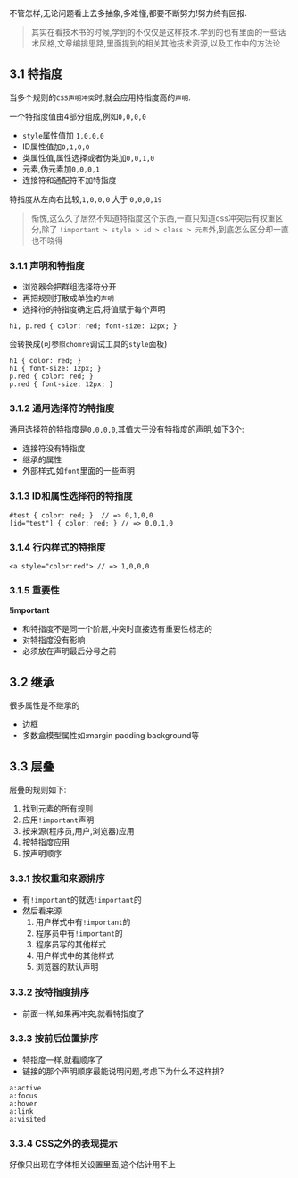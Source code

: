 不管怎样,无论问题看上去多抽象,多难懂,都要不断努力!努力终有回报.

> 其实在看技术书的时候,学到的不仅仅是这样技术.学到的也有里面的一些话术风格,文章编排思路,里面提到的相关其他技术资源,以及工作中的方法论
## 3.1 特指度
当多个规则的`CSS声明冲突`时,就会应用特指度高的`声明`.

一个特指度值由4部分组成,例如`0,0,0,0`
- `style`属性值加 `1,0,0,0`
- ID属性值加`0,1,0,0`
- 类属性值,属性选择或者伪类加`0,0,1,0`
- 元素,伪元素加`0,0,0,1`
- 连接符和通配符不加特指度

特指度从左向右比较,`1,0,0,0` 大于 `0,0,0,19`

> 惭愧,这么久了居然不知道特指度这个东西,一直只知道css冲突后有权重区分,除了 `!important > style > id > class > 元素`外,到底怎么区分却一直也不晓得
### 3.1.1 声明和特指度
- 浏览器会把群组选择符分开
- 再把规则打散成单独的`声明`
- 选择符的特指度确定后,将值赋于每个声明
```
h1, p.red { color: red; font-size: 12px; }
```
会转换成(可参`照chomre`调试工具的`style`面板)
```
h1 { color: red; }
h1 { font-size: 12px; }
p.red { color: red; }
p.red { font-size: 12px; }
```
### 3.1.2 通用选择符的特指度
通用选择符的特指度是`0,0,0,0`,其值大于没有特指度的声明,如下3个:
- 连接符没有特指度
- 继承的属性
- 外部样式,如`font`里面的一些声明
### 3.1.3 ID和属性选择符的特指度
```
#test { color: red; }  // => 0,1,0,0
[id="test"] { color: red; } // => 0,0,1,0
```
### 3.1.4 行内样式的特指度
```
<a style="color:red"> // => 1,0,0,0
```
### 3.1.5 重要性
**!important**
- 和特指度不是同一个阶层,冲突时直接选有重要性标志的
- 对特指度没有影响
- 必须放在声明最后分号之前
## 3.2 继承
很多属性是不继承的
- 边框
- 多数盒模型属性如:margin padding background等
## 3.3 层叠
层叠的规则如下:
1. 找到元素的所有规则
2. 应用`!important`声明
3. 按来源(程序员,用户,浏览器)应用
4. 按特指度应用
5. 按声明顺序
### 3.3.1 按权重和来源排序
- 有`!important`的就选`!important`的
- 然后看来源
  1. 用户样式中有`!important`的
  2. 程序员中有`!important`的
  3. 程序员写的其他样式
  4. 用户样式中的其他样式
  5. 浏览器的默认声明
### 3.3.2 按特指度排序
- 前面一样,如果再冲突,就看特指度了
### 3.3.3 按前后位置排序
- 特指度一样,就看顺序了
- 链接的那个声明顺序最能说明问题,考虑下为什么不这样排?
```
a:active
a:focus
a:hover
a:link
a:visited
```
### 3.3.4 CSS之外的表现提示
好像只出现在字体相关设置里面,这个估计用不上